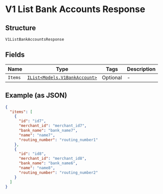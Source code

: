 
# V1 List Bank Accounts Response

## Structure

`V1ListBankAccountsResponse`

## Fields

| Name | Type | Tags | Description |
|  --- | --- | --- | --- |
| `Items` | [`IList<Models.V1BankAccount>`](/doc/models/v1-bank-account.md) | Optional | - |

## Example (as JSON)

```json
{
  "items": [
    {
      "id": "id7",
      "merchant_id": "merchant_id7",
      "bank_name": "bank_name7",
      "name": "name7",
      "routing_number": "routing_number1"
    },
    {
      "id": "id8",
      "merchant_id": "merchant_id8",
      "bank_name": "bank_name6",
      "name": "name8",
      "routing_number": "routing_number2"
    }
  ]
}
```

